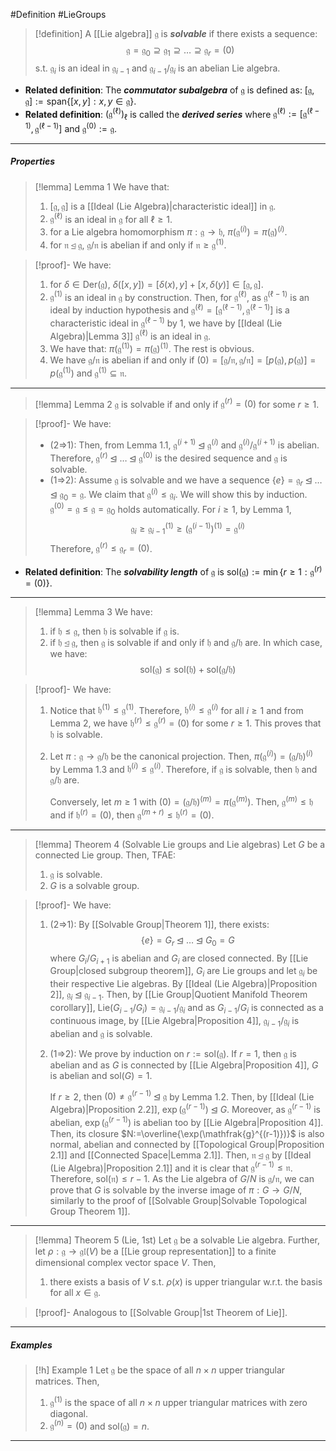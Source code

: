 #Definition #LieGroups 

> [!definition]
> A [[Lie algebra]] $\mathfrak{g}$ is ***solvable*** if there exists a sequence: $$\mathfrak{g}=\mathfrak{g}_{0}\supseteq \mathfrak{g}_{1}\supseteq\dots \supseteq\mathfrak{g}_{r}=(0)$$s.t. $\mathfrak{g}_{i}$ is an ideal in $\mathfrak{g}_{i-1}$ and $\mathfrak{g}_{i-1} /\mathfrak{g}_{i}$ is an abelian Lie algebra.
- **Related definition**: The ***commutator subalgebra*** of $\mathfrak{g}$ is defined as: $[\mathfrak{g},\mathfrak{g}]:=\text{span}\{ [x,y]:x,y\in \mathfrak{g} \}$.
- **Related definition**: $(\mathfrak{g}^{(\ell)})_{\ell}$ is called the ***derived series*** where $\mathfrak{g}^{(\ell)}:=[\mathfrak{g}^{(\ell-1)},\mathfrak{g}^{(\ell-1)}]$ and $\mathfrak{g}^{(0)}:=\mathfrak{g}$. 
---
##### Properties
> [!lemma] Lemma 1
> We have that:
> 1. $[\mathfrak{g},\mathfrak{g}]$ is a [[Ideal (Lie Algebra)|characteristic ideal]] in $\mathfrak{g}$. 
> 2. $\mathfrak{g}^{(\ell)}$ is an ideal in $\mathfrak{g}$ for all $\ell\geq 1$.
> 3. for a Lie algebra homomorphism $\pi:\mathfrak{g}\to \mathfrak{h}$, $\pi(\mathfrak{g}^{(i)})=\pi(\mathfrak{g})^{(i)}$.
> 4. for $\mathfrak{n}\unlhd \mathfrak{g}$, $\mathfrak{g} / \mathfrak{n}$ is abelian if and only if $\mathfrak{n}\geq \mathfrak{g}^{(1)}$.

> [!proof]-
> We have:
> 1. for $\delta\in \text{Der}(\mathfrak{g})$, $\delta([x,y])=[\delta(x),y]+[x,\delta(y)]\in [\mathfrak{g},\mathfrak{g}]$.
> 2. $\mathfrak{g}^{(1)}$ is an ideal in $\mathfrak{g}$ by construction. Then, for $\mathfrak{g}^{(\ell)}$, as $\mathfrak{g}^{(\ell-1)}$ is an ideal by induction hypothesis and $\mathfrak{g}^{(\ell)}=[\mathfrak{g}^{(\ell-1)},\mathfrak{g}^{(\ell-1)}]$ is a characteristic ideal in $\mathfrak{g}^{(\ell-1)}$ by 1, we have by [[Ideal (Lie Algebra)|Lemma 3]] $\mathfrak{g}^{(\ell)}$ is an ideal in $\mathfrak{g}$.
> 3. We have that: $\pi(\mathfrak{g}^{(1)})=\pi(\mathfrak{g})^{(1)}$. The rest is obvious.
> 4. We have $\mathfrak{g} / \mathfrak{n}$ is abelian if and only if $(0)=[\mathfrak{g} / \mathfrak{n},\mathfrak{g} / \mathfrak{n}]=[p(\mathfrak{g}),p(\mathfrak{g})]=p(\mathfrak{g}^{(1)})$ and $\mathfrak{g}^{(1)}\subseteq \mathfrak{n}$.
---
> [!lemma] Lemma 2
> $\mathfrak{g}$ is solvable if and only if $\mathfrak{g}^{(r)}=(0)$ for some $r\geq 1$. 

> [!proof]-
> We have:
> - (2=>1): Then, from Lemma 1.1, $\mathfrak{g}^{(i+1)}\unlhd \mathfrak{g}^{(i)}$ and $\mathfrak{g}^{(i)} / \mathfrak{g}^{(i+1)}$ is abelian. Therefore, $\mathfrak{g}^{(r)}\unlhd \dots\unlhd \mathfrak{g}^{(0)}$ is the desired sequence and $\mathfrak{g}$ is solvable.
> - (1=>2): Assume $\mathfrak{g}$ is solvable and we have a sequence $\{ e \}=\mathfrak{g}_{r}\unlhd \dots\unlhd \mathfrak{g}_{0}=\mathfrak{g}$. We claim that $\mathfrak{g}^{(i)}\leq \mathfrak{g}_{i}$. We will show this by induction. $\mathfrak{g}^{(0)}=\mathfrak{g}\leq \mathfrak{g}=\mathfrak{g}_{0}$ holds automatically. For $i\geq 1$, by Lemma 1, $$\mathfrak{g}_{i}\geq \mathfrak{g}_{i-1}^{(1)}\geq (\mathfrak{g}^{(i-1)})^{(1)}=\mathfrak{g}^{(i)}$$Therefore, $\mathfrak{g}^{(r)}\leq \mathfrak{g}_{r}=(0)$.
- **Related definition**: The ***solvability length*** of $\mathfrak{g}$ is $\text{sol}(\mathfrak{g}):=\min\{ r\geq 1:\mathfrak{g}^{(r)}=(0)\}$.
---
> [!lemma] Lemma 3
> We have:
> 1. if $\mathfrak{h}\leq \mathfrak{g}$, then $\mathfrak{h}$ is solvable if $\mathfrak{g}$ is.
> 2. if $\mathfrak{h}\unlhd \mathfrak{g}$, then $\mathfrak{g}$ is solvable if and only if $\mathfrak{h}$ and $\mathfrak{g / h}$ are. In which case, we have: $$\text{sol}(\mathfrak{g})\leq \text{sol}(\mathfrak{h})+\text{sol}(\mathfrak{g} / \mathfrak{h})$$

> [!proof]-
> We have:
> 1. Notice that $\mathfrak{h}^{(1)}\leq \mathfrak{g}^{(1)}$. Therefore, $\mathfrak{h}^{(i)}\leq \mathfrak{g}^{(i)}$ for all $i\geq 1$ and from Lemma 2, we have $\mathfrak{h}^{(r)}\leq\mathfrak{g}^{(r)}=(0)$ for some $r\geq 1$. This proves that $\mathfrak{h}$ is solvable.
> 2. Let $\pi:\mathfrak{g}\to \mathfrak{g} / \mathfrak{h}$ be the canonical projection. Then, $\pi(\mathfrak{g}^{ (i)})=(\mathfrak{g} / \mathfrak{h})^{(i)}$ by Lemma 1.3 and $\mathfrak{h}^{(i)}\leq \mathfrak{g}^{(i)}$. Therefore, if $\mathfrak{g}$ is solvable, then $\mathfrak{h}$ and $\mathfrak{g} / \mathfrak{h}$ are.
>    
>    Conversely, let $m\geq 1$ with $(0)=(\mathfrak{g} / \mathfrak{h})^{(m)}=\pi(\mathfrak{g}^{(m)})$. Then, $\mathfrak{g}^{(m)}\leq \mathfrak{h}$ and if $\mathfrak{h}^{(r)}=(0)$, then $\mathfrak{g}^{(m+r)}\leq \mathfrak{h}^{(r)}=(0)$.
---
> [!lemma] Theorem 4 (Solvable Lie groups and Lie algebras)
> Let $G$ be a connected Lie group. Then, TFAE:
> 1. $\mathfrak{g}$ is solvable.
> 2. $G$ is a solvable group.

> [!proof]-
> We have:
> 1. (2=>1): By [[Solvable Group|Theorem 1]], there exists: $$\{ e \}=G_{r}\unlhd \dots\unlhd G_{0}=G$$where $G_{i} / G_{i+1}$ is abelian and $G_{i}$ are closed connected. By [[Lie Group|closed subgroup theorem]], $G_{i}$ are Lie groups and let $\mathfrak{g}_{i}$ be their respective Lie algebras. By [[Ideal (Lie Algebra)|Proposition 2]], $\mathfrak{g}_{i}\unlhd \mathfrak{g}_{i-1}$. Then, by [[Lie Group|Quotient Manifold Theorem corollary]], $\text{Lie}(G_{i-1} / G_{i})=\mathfrak{g}_{i-1} / \mathfrak{g}_{i}$ and as $G_{i-1} / G_{i}$ is connected as a continuous image, by [[Lie Algebra|Proposition 4]], $\mathfrak{g}_{i-1} / \mathfrak{g}_{i}$ is abelian and $\mathfrak{g}$ is solvable.
> 2. (1=>2): We prove by induction on $r:=\text{sol}(\mathfrak{g})$. If $r=1$, then $\mathfrak{g}$ is abelian and as $G$ is connected by [[Lie Algebra|Proposition 4]], $G$ is abelian and $\text{sol}(G)=1$. 
>    
>    If $r\geq 2$, then $(0)\neq \mathfrak{g}^{(r-1)}\unlhd \mathfrak{g}$ by Lemma 1.2. Then, by [[Ideal (Lie Algebra)|Proposition 2.2]], $\exp(\mathfrak{g}^{(r-1)})\unlhd G$. Moreover, as $\mathfrak{g}^{(r-1)}$ is abelian, $\exp(\mathfrak{g}^{(r-1)})$ is abelian too by [[Lie Algebra|Proposition 4]]. Then, its closure $N:=\overline{\exp(\mathfrak{g}^{(r-1)})}$ is also normal, abelian and connected by [[Topological Group|Proposition 2.1]] and [[Connected Space|Lemma 2.1]]. Then, $\mathfrak{n}\unlhd\mathfrak{g}$ by [[Ideal (Lie Algebra)|Proposition 2.1]] and it is clear that $\mathfrak{g}^{(r-1)}\leq \mathfrak{n}$. Therefore, $\text{sol}(\mathfrak{n})\leq r-1$. As the Lie algebra of $G / N$ is $\mathfrak{g} / \mathfrak{n}$, we can prove that $G$ is solvable by the inverse image of $\pi:G\to G / N$, similarly to the proof of  [[Solvable Group|Solvable Topological Group Theorem 1]].
---
> [!lemma] Theorem 5 (Lie, 1st)
> Let $\mathfrak{g}$ be a solvable Lie algebra. Further, let $\rho:\mathfrak{g}\to \mathfrak{gl}(V)$ be a [[Lie group representation]] to a finite dimensional complex vector space $V$. Then, 
> 1. there exists a basis of $V$ s.t. $\rho(x)$ is upper triangular w.r.t. the basis for all $x\in \mathfrak{g}$.

> [!proof]-
> Analogous to [[Solvable Group|1st Theorem of Lie]].
---
##### Examples
> [!h] Example 1
> Let $\mathfrak{g}$ be the space of all $n\times n$ upper triangular matrices. Then, 
> 1. $\mathfrak{g}^{(1)}$ is the space of all $n\times n$ upper triangular matrices with zero diagonal.
> 2. $\mathfrak{g}^{(n)}=(0)$ and $\text{sol}(\mathfrak{g})=n$.
---
